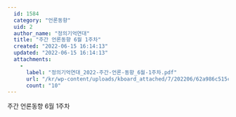 ```yaml
---
  id: 1584
  category: "언론동향"
  uid: 2
  author_name: "정의기억연대"
  title: "주간 언론동향 6월 1주차"
  created: "2022-06-15 16:14:13"
  updated: "2022-06-15 16:14:13"
  attachments: 
    - 
      label: "정의기억연대_2022-주간-언론-동향_6월-1주차.pdf"
      url: "/kr/wp-content/uploads/kboard_attached/7/202206/62a986c515cbd8254622.pdf"
      count: "10"
---
```

주간 언론동향 6월 1주차